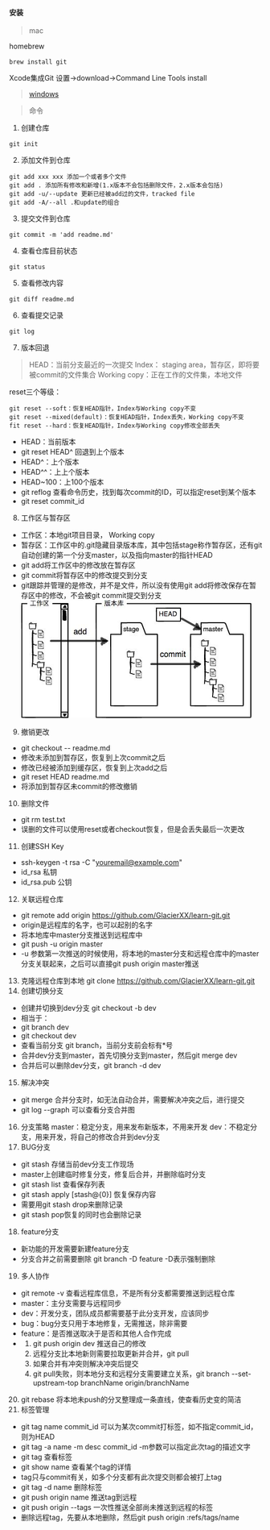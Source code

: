 #### 安装
> mac

homebrew
```shell
brew install git
```

Xcode集成Git
设置->download->Command Line Tools install
> [windows](https://git-scm.com/downloads)

> 命令
1. 创建仓库
```shell
git init
```
2. 添加文件到仓库
```shell
git add xxx xxx 添加一个或者多个文件
git add . 添加所有修改和新增(1.x版本不会包括删除文件，2.x版本会包括)
git add -u/--update 更新已经被add过的文件，tracked file
git add -A/--all .和update的组合
```
3. 提交文件到仓库
```shell
git commit -m 'add readme.md'
```
4. 查看仓库目前状态
```shell
git status
```
5. 查看修改内容
```shell
git diff readme.md
```
6. 查看提交记录
```shell
git log
```
7. 版本回退
> HEAD：当前分支最近的一次提交
> Index： staging area，暂存区，即将要被commit的文件集合
> Working copy：正在工作的文件集，本地文件

reset三个等级：

```shell
git reset --soft：恢复HEAD指针，Index与Working copy不变
git reset --mixed(default)：恢复HEAD指针，Index丢失，Working copy不变
fit reset --hard：恢复HEAD指针，Index与Working copy修改全部丢失
```

* HEAD：当前版本
* git reset HEAD^ 回退到上个版本
* HEAD^：上个版本
* HEAD^^：上上个版本
* HEAD~100：上100个版本
* git reflog 查看命令历史，找到每次commit的ID，可以指定reset到某个版本
* git reset commit_id
8. 工作区与暂存区
* 工作区：本地git项目目录， Working copy
* 暂存区：工作区中的.git隐藏目录版本库，其中包括stage称作暂存区，还有git自动创建的第一个分支master，以及指向master的指针HEAD
* git add将工作区中的修改放在暂存区
* git commit将暂存区中的修改提交到分支
* git跟踪并管理的是修改，并不是文件，所以没有使用git add将修改保存在暂存区中的修改，不会被git commit提交到分支
![add-commit-flow](https://github.com/GlacierXX/learn-git/blob/dev/images/learn-01.jpeg)
9. 撤销更改
* git checkout -- readme.md
* 修改未添加到暂存区，恢复到上次commit之后
* 修改已经被添加到缓存区，恢复到上次add之后
* git reset HEAD readme.md
* 将添加到暂存区未commit的修改撤销
10. 删除文件
* git rm test.txt
* 误删的文件可以使用reset或者checkout恢复，但是会丢失最后一次更改
11. 创建SSH Key
* ssh-keygen -t rsa -C "youremail@example.com"
* id_rsa 私钥
* id_rsa.pub 公钥
12. 关联远程仓库
* git remote add origin https://github.com/GlacierXX/learn-git.git
* origin是远程库的名字，也可以起别的名字
* 将本地库中master分支推送到远程库中
* git push -u origin master
* -u 参数第一次推送的时候使用，将本地的master分支和远程仓库中的master分支关联起来，之后可以直接git push origin master推送
13. 克隆远程仓库到本地
git clone https://github.com/GlacierXX/learn-git.git
14. 创建切换分支
* 创建并切换到dev分支 git checkout -b dev
* 相当于：
* git branch dev
* git checkout dev
* 查看当前分支 git branch，当前分支前会标有*号
* 合并dev分支到master，首先切换分支到master，然后git merge dev
* 合并后可以删除dev分支，git branch -d dev
15. 解决冲突
* git merge 合并分支时，如无法自动合并，需要解决冲突之后，进行提交
* git log --graph 可以查看分支合并图
16. 分支策略
master：稳定分支，用来发布新版本，不用来开发
dev：不稳定分支，用来开发，将自己的修改合并到dev分支
17. BUG分支
* git stash 存储当前dev分支工作现场
* master上创建临时修复分支，修复后合并，并删除临时分支
* git stash list 查看保存列表
* git stash apply [stash@{0}] 恢复保存内容
* 需要用git stash drop来删除记录
* git stash pop恢复的同时也会删除记录
18. feature分支
* 新功能的开发需要新建feature分支
* 分支合并之前需要删除 git branch -D feature -D表示强制删除
19. 多人协作
* git remote -v 查看远程库信息，不是所有分支都需要推送到远程仓库
* master：主分支需要与远程同步
* dev：开发分支，团队成员都需要基于此分支开发，应该同步
* bug：bug分支只用于本地修复，无需推送，除非需要
* feature：是否推送取决于是否和其他人合作完成
* 1. git push origin dev 推送自己的修改
  2. 远程分支比本地新则需要拉取更新并合并，git pull
  3. 如果合并有冲突则解决冲突后提交
  4. git pull失败，则本地分支和远程分支需要建立关系，git branch --set-upstream-top branchName origin/branchName
20. git rebase 将本地未push的分叉整理成一条直线，使查看历史变的简洁
21. 标签管理
* git tag name commit_id 可以为某次commit打标签，如不指定commit_id，则为HEAD
* git tag -a name -m desc commit_id -m参数可以指定此次tag的描述文字
* git tag 查看标签
* git show name 查看某个tag的详情
* tag只与commit有关，如多个分支都有此次提交则都会被打上tag
* git tag -d name 删除标签
* git push origin name 推送tag到远程
* git push origin --tags 一次性推送全部尚未推送到远程的标签
* 删除远程tag，先要从本地删除，然后git push origin :refs/tags/name
